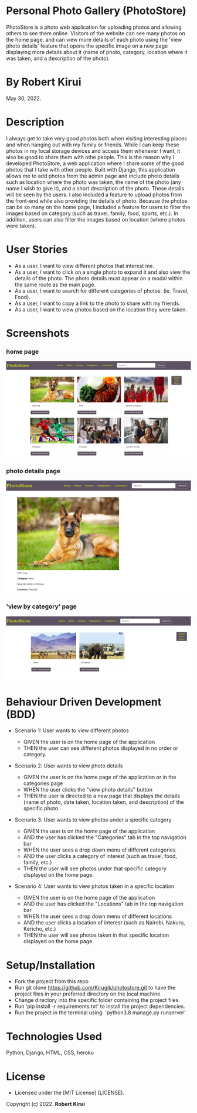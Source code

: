# Personal Photo Gallery (PhotoStore)

PhotoStore is a photo web application for uploading  photos and allowing others to see them online. Visitors of the website can see many photos on the home page, and can view more details of each photo using the 'view photo details' feature that opens the specific image on a new page displaying more details about it (name of photo, category, location where it was taken, and a dexcription of the photo). 

# By **Robert Kirui**

May 30, 2022.

# Description

I always get to take very good photos both when visiting interesting places and when hanging out with my family or friends. While I can keep these photos in my local storage devices and access them whenever I want, it also be good to share them with othe people. This is the reason why I developed PhotoStore, a web application where I share some of the good photos that I take with other people. Built with Django, this application allows me to add photos from the admin page and include photo details such as location where the photo was taken, the name of the photo (any name I wish to give it), and a short description of the photo. These details will be seen by the users. I also included a feature to upload photos from the front-end while also providing the details of photo. Because the photos can be so many on the home page, I included a feature for users to filter the images based on category (such as travel, family, food, sports, etc.). In addition, users can also filter the images based on location (where photos were taken).


# User Stories
- As a user, I want to view different photos that interest me.
- As a user, I want to click on a single photo to expand it and also view the details of the photo. The photo details must appear on a modal within the same route as the main page.
- As a user, I want to search for different categories of photos. (ie. Travel, Food).
- As a user, I want to copy a link to the photo to share with my friends.
- As a user, I want to view photos based on the location they were taken.

# Screenshots 
### home page
![](static/images/home.png)

### photo details page
![](static/images/details.png)

### 'view by category' page
![](static/images/category.png)



# Behaviour Driven Development (BDD) 
- Scenario 1: User wants to view different photos
  * GIVEN the user is on the home page of the application 
  * THEN the user can see different photos displayed in no order or category.

- Scenario 2: User wants to view photo details
  * GIVEN the user is on the home page of the application or in the categories page 
  * WHEN the user clicks the "view photo details" button  
  * THEN the user is directed to a new page that displays the details (name of photo, date taken, location taken, and description) of the specific photo.

- Scenario 3: User wants to view photos under a specific category 
  * GIVEN the user is on the home page of the application
  * AND the user has clicked the "Categories" tab in the top navigation bar
  * WHEN the user sees a drop down menu of different categories
  * AND the user clicks a category of interest (such as travel, food, family, etc.)  
  * THEN the user will see photos under that specific category displayed on the home page.

- Scenario 4: User wants to view photos taken in a specific location  
  * GIVEN the user is on the home page of the application
  * AND the user has clicked the "Locations" tab in the top navigation bar
  * WHEN the user sees a drop down menu of different locations
  * AND the user clicks a location of interest (such as Nairobi, Nakuru, Kericho, etc.)  
  * THEN the user will see photos taken in that specific location displayed on the home page.



# Setup/Installation

- Fork the project from this repo
- Run git clone https://github.com/Kirugik/photostore.git to have the project files in your preferred directory on the local machine.
- Change directory into the specific folder containing the project files.
- Run 'pip install -r requirements.txt' to install the project dependencies.
- Run the project in the terminal using: 'python3.8 manage.py runserver'


# Technologies Used

Python, Django, HTML, CSS, heroku


# License

- Licensed under the [MIT License] (LICENSE).

Copyright (c) 2022. **Robert Kirui**